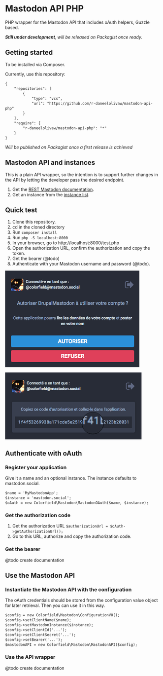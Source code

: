 # Mastodon API PHP

PHP wrapper for the Mastodon API that includes oAuth helpers, Guzzle based.

_**Still under development**, will be released on Packagist once ready._

## Getting started

To be installed via Composer.

Currently, use this repository:

```
{
    "repositories": [
        {
            "type": "vcs",
            "url": "https://github.com/r-daneelolivaw/mastodon-api-php"
        }
    ],
    "require": {
        "r-daneelolivaw/mastodon-api-php": "*"
    }
}
```

_Will be published on Packagist once a first release is achieved_

## Mastodon API and instances

This is a plain API wrapper, so the intention is to support further changes in the API by letting the developer pass the desired endpoint.

1. Get the [REST Mastodon documentation](https://github.com/tootsuite/documentation/blob/master/Using-the-API/API.md).
2. Get an instance from the [instance list](https://instances.mastodon.xyz/list).

## Quick test 

1. Clone this repository.
2. cd in the cloned directory
2. Run `composer install`
3. Run `php -S localhost:8000`
4. In your browser, go to http://localhost:8000/test.php
5. Open the authorization URL, confirm the authorization and copy the token.
6. Get the bearer (@todo)
7. Authenticate with your Mastodon username and password (@todo).

![Authorize your application](documentation/images/mastodon-authorize.png?raw=true "Authorize your application")

![Authorize your application](documentation/images/mastodon-authorization-code.png?raw=true "Authorization code")


## Authenticate with oAuth

### Register your application

Give it a name and an optional instance. 
The instance defaults to mastodon.social.

```
$name = 'MyMastodonApp';
$instance = 'mastodon.social';
$oAuth = new Colorfield\Mastodon\MastodonOAuth($name, $instance);
```

### Get the authorization code

1. Get the authorization URL `$authorizationUrl = $oAuth->getAuthorizationUrl();`
2. Go to this URL, authorize and copy the authorization code.

### Get the bearer

@todo create documentation

## Use the Mastodon API

### Instantiate the Mastodon API with the configuration

The oAuth credentials should be stored from the configuration value object for later retrieval.
Then you can use it in this way.

```
$config = new Colorfield\Mastodon\ConfigurationVO();
$config->setClientName($name);
$config->setMastodonInstance($instance);
$config->setClientId('...');
$config->setClientSecret('...');
$config->setBearer('...');
$mastodonAPI = new Colorfield\Mastodon\MastodonAPI($config);
```

### Use the API wrapper

@todo create documentation
